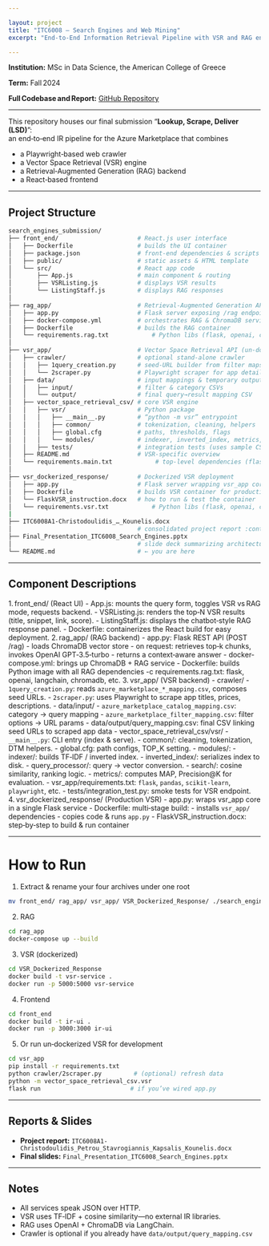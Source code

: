 ```yaml
---

layout: project
title: "ITC6008 – Search Engines and Web Mining"
excerpt: "End-to-End Information Retrieval Pipeline with VSR and RAG engines"

---
```


**Institution:** MSc in Data Science, the American College of Greece

**Term:** Fall 2024  

**Full Codebase and Report:** [GitHub Repository](https://github.com/C-Kapsalis/ITC6008---Search-Engines-and-Web-Mining)

---


This repository houses our final submission “**Lookup, Scrape, Deliver (LSD)**”:  
an end‑to‑end IR pipeline for the Azure Marketplace that combines  
- a Playwright‑based web crawler  
- a Vector Space Retrieval (VSR) engine  
- a Retrieval‑Augmented Generation (RAG) backend  
- a React‑based frontend  

---


## Project Structure

```bash
search_engines_submission/
├── front_end/                      # React.js user interface
│   ├── Dockerfile                  # builds the UI container
│   ├── package.json                # front‑end dependencies & scripts
│   ├── public/                     # static assets & HTML template
│   └── src/                        # React app code
│       ├── App.js                  # main component & routing
│       ├── VSRListing.js           # displays VSR results
│       └── ListingStaff.js         # displays RAG responses
│
├── rag_app/                        # Retrieval‑Augmented Generation API
│   ├── app.py                      # Flask server exposing /rag endpoint
│   ├── docker-compose.yml          # orchestrates RAG & ChromaDB services
│   ├── Dockerfile                  # builds the RAG container
│   └── requirements.rag.txt            # Python libs (flask, openai, chromadb, langchain)
│
├── vsr_app/                        # Vector Space Retrieval API (un‑dockerized)
│   ├── crawler/                    # optional stand‑alone crawler
│   │   ├── 1query_creation.py      # seed‑URL builder from filter maps
│   │   └── 2scraper.py             # Playwright scraper for app details
│   ├── data/                       # input mappings & temporary outputs
│   │   ├── input/                  # filter & category CSVs
│   │   └── output/                 # final query→result mapping CSV
│   ├── vector_space_retrieval_csv/ # core VSR engine
│   │   ├── vsr/                    # Python package
│   │   │   ├── __main__.py         # “python -m vsr” entrypoint
│   │   │   ├── common/             # tokenization, cleaning, helpers
│   │   │   ├── global.cfg          # paths, thresholds, flags
│   │   │   └── modules/            # indexer, inverted_index, metrics, search, query_processor
│   │   ├── tests/                  # integration tests (uses sample CSVs)
│   ├── README.md                   # VSR‑specific overview
│   └── requirements.main.txt            # top‑level dependencies (flask, vsr engine)
│
├── vsr_dockerized_response/        # Dockerized VSR deployment
│   ├── app.py                      # Flask server wrapping vsr_app core
│   ├── Dockerfile                  # builds VSR container for production
│   └── FlaskVSR_instruction.docx   # how to run & test the container
│   └── requirements.vsr.txt            # Python libs (flask, openai, chromadb, langchain)
|
├── ITC6008A1-Christodoulidis_…_Kounelis.docx  
│                                   # consolidated project report :contentReference[oaicite:3]{index=3}
├── Final_Presentation_ITC6008_Search_Engines.pptx  
│                                   # slide deck summarizing architecture & results
└── README.md                       # ← you are here
```

---


## Component Descriptions

1. front_end/ (React UI)
	- App.js: mounts the query form, toggles VSR vs RAG mode, requests backend.
	- VSRListing.js: renders the top‑N VSR results (title, snippet, link, score).
	- ListingStaff.js: displays the chatbot‑style RAG response panel.
	- Dockerfile: containerizes the React build for easy deployment.
2. rag_app/ (RAG backend)
	- app.py: Flask REST API (POST /rag)
		- loads ChromaDB vector store
		- on request: retrieves top‑k chunks, invokes OpenAI GPT‑3.5‑turbo
		- returns a context‑aware answer
	- docker-compose.yml: brings up ChromaDB + RAG service
	- Dockerfile: builds Python image with all RAG dependencies
	-c requirements.rag.txt: flask, openai, langchain, chromadb, etc.
3. vsr_app/ (VSR backend)
	- crawler/
		- `1query_creation.py`: reads `azure_marketplace_*_mapping.csv`, composes seed URLs.
		- `2scraper.py`: uses Playwright to scrape app titles, prices, descriptions.
	- data/input/
		- `azure_marketplace_catalog_mapping.csv`: category → query mapping
		- `azure_marketplace_filter_mapping.csv`: filter options → URL params
	- data/output/query_mapping.csv: final CSV linking seed URLs to scraped app data
	- vector_space_retrieval_csv/vsr/
		- `__main__.py`: CLI entry (index & serve).
		- common/: cleaning, tokenization, DTM helpers.
		- global.cfg: path configs, TOP_K setting.
		- modules/:
			- indexer/: builds TF‑IDF / inverted index.
			- inverted_index/: serializes index to disk.
			- query_processor/: query → vector conversion.
			- search/: cosine similarity, ranking logic.
			- metrics/: computes MAP, Precision@K for evaluation.
		- vsr_app/requirements.txt: `flask`, `pandas`, `scikit-learn`, `playwright`, etc.
		- tests/integration_test.py: smoke tests for VSR endpoint.
4. vsr_dockerized_response/ (Production VSR)
	- app.py: wraps vsr_app core in a single Flask service
	- Dockerfile: multi‑stage build:
	- installs `vsr_app/` dependencies
	- copies code & runs `app.py`
	- FlaskVSR_instruction.docx: step‑by‑step to build & run container

---


# How to Run

1. Extract & rename your four archives under one root
```bash
mv front_end/ rag_app/ vsr_app/ VSR_Dockerized_Response/ ./search_engines_submission/
```
2. RAG
```bash
cd rag_app
docker-compose up --build
```
3. VSR (dockerized)
```bash
cd VSR_Dockerized_Response
docker build -t vsr-service .
docker run -p 5000:5000 vsr-service
```
4. Frontend
```bash
cd front_end
docker build -t ir-ui .
docker run -p 3000:3000 ir-ui
```
5. Or run un‑dockerized VSR for development
```bash
cd vsr_app
pip install -r requirements.txt
python crawler/2scraper.py         # (optional) refresh data
python -m vector_space_retrieval_csv.vsr
flask run                         # if you’ve wired app.py
```

---


## Reports & Slides

- **Project report:** `ITC6008A1-Christodoulidis_Petrou_Stavrogiannis_Kapsalis_Kounelis.docx`
- **Final slides:** `Final_Presentation_ITC6008_Search_Engines.pptx`

---


## Notes

- All services speak JSON over HTTP.
- VSR uses TF‑IDF + cosine similarity—no external IR libraries.
- RAG uses OpenAI + ChromaDB via LangChain.
- Crawler is optional if you already have `data/output/query_mapping.csv`
